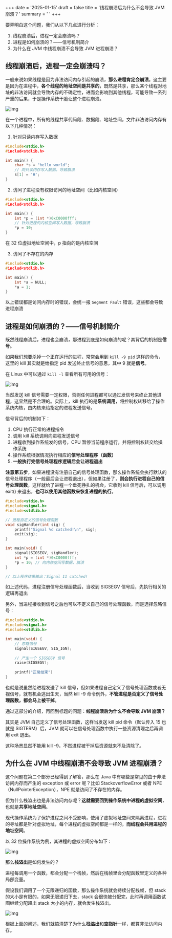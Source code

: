 +++
date = '2025-01-15'
draft = false
title = '线程崩溃后为什么不会导致 JVM 崩溃？'
summary = ' '
+++

要弄明白这个问题，我们从以下几点进行分析：

1. 线程崩溃后，进程一定会崩溃吗？
2. 进程是如何崩溃的？——信号机制简介
3. 为什么在 JVM 中线程崩溃不会导致 JVM 进程崩溃？



## 线程崩溃后，进程一定会崩溃吗？

一般来说如果线程是因为非法访问内存引起的崩溃，**那么进程肯定会崩溃**。这主要是因为在进程中，**各个线程的地址空间是共享的**，既然是共享，那么某个线程对地址的非法访问就会导致内存的不确定性，进而会影响到其他线程，可能导致一系列严重的后果，于是操作系统干脆让整个进程崩溃。

![img](https://cdn.xiaolincoding.com//mysql/other/17be94f342ea4e49a227b195845880fd.png)

在一个进程中，所有的线程共享代码段、数据段、地址空间，文件非法访问内存有以下几种情况：

1. 针对只读内存写入数据

```c
#include<stdio.h>
#includ<stdlib.h>

int main() {
	char *s = "hello world";
	// 向只读内存写入数据，导致崩溃
	s[1] = 'H';
}
```

2. 访问了进程没有权限访问的地址空间（比如内核空间）

```c
#include<stdio.h>
#includ<stdlib.h>

int main() {
	int *p = (int *)0xC0000fff;
	// 针对进程的内核空间写入数据，导致崩溃
	*p = 10;
}
```

在 32 位虚拟地址空间中，p 指向的是内核空间

3. 访问了不存在的内存

```c
#include<stdio.h>
#includ<stdlib.h>

int main() {
	int *a = NULL;
	*a = 1;
}
```

以上错误都是访问内存时的错误，会统一报 `Segment Fault` 错误，这些都会导致进程崩溃



## 进程是如何崩溃的？——信号机制简介

既然线程崩溃后，进程也会崩溃，那进程到底是如何崩溃的呢？其背后的机制是**信号**。

如果我们想要杀掉一个正在运行的进程，常常会用到 `kill -9 pid` 这样的命令，这里的 kill 其实就是给指定 pid 发送终止信号的意思，其中 9 就是**信号**。

在 Linux 中可以通过 `kill -l` 查看所有可用的信号：

![img](https://cdn.xiaolincoding.com//mysql/other/eba4dce5e59442b8b2b24d9e171bab0d.png)

当然发送 kill 信号需要一定权限，否则任何进程都可以通过发信号来终止其他进程，这显然是不合理的。实际上，kill 执行的是**系统调用**，将控制权转移给了操作系统内核，由内核来给指定的进程发送信号。

信号背后的机制如下：

1. CPU 执行正常的进程指令
2. 调用 kill 系统调用向进程发送信号
3. 进程收到操作系统发的信号，CPU 暂停当前程序运行，并将控制权转交给操作系统
4. 操作系统根据情况执行相应的**信号处理程序（函数）**
5. **一般执行完信号处理程序逻辑后会让进程退出**

**注意第五步**，如果进程没有注册自己的信号处理函数，那么操作系统会执行默认的信号处理程序（一般最后会让进程退出），但如果注册了，**则会执行进程自己的信号处理函数**，这样就给了进程一个垂死挣扎的机会，它收到 kill 信号后，可以调用 exit() 来退出，**也可以使用其他函数来恢复进程的执行**。

```c
#include<stdio.h>
#include<signal.h>
#include<stdlib.h>

// 进程自定义的信号处理函数
void sigHandler(int sig) {
    printf("Signal %d catched!\n", sig);
    exit(sig);
}

int main(void) {
    signal(SIGSEGV, sigHandler);
    int *p = (int *)0xC0000fff;
    *p = 10; // 向内核空间写数据，崩溃
}

// 以上程序结果输出：Signal 11 catched!
```

如上述代码，进程注册信号处理函数后，当收到 SIGSEGV 信号后，先执行相关的逻辑再退出

另外，当进程接收到信号之后也可以不定义自己的信号处理函数，而是选择忽略信号：

```c
#include<stdio.h>
#include<signal.h>
#include<stdlib.h>

int main(void) {
	// 忽略信号
	signal(SIGSEGV, SIG_IGN);
	
	// 产生一个 SIGSEGV 信号
	raise(SIGSEGV);
	
	printf("正常结束")
}
```

也就是说虽然给进程发送了 kill 信号，但如果进程自己定义了信号处理函数或者无视信号，就有机会逃出生天，当然 kill -9 命令例外，**不管进程是否定义了信号处理函数，都会马上被干掉**。

通过这部分的介绍，再回到标题的问题：**线程崩溃后为什么不会导致 JVM 崩溃？**

其实是 JVM 自己定义了信号处理函数，这样当发送 kill pid 命令（默认传入 15 也就是 SIGTERM）后，JVM 就可以在信号处理函数中执行一些资源清理之后再调用 exit 退出。

这种场景显然不能用 kill -9，不然进程被干掉后资源就来不及清除了。



## 为什么在 JVM 中线程崩溃不会导致 JVM 进程崩溃？

这个问题在第二个部分已经得到了解答，那么在 Java 中有哪些是常见的由于非法访问内存而产生的 exception 或 error 呢？比如 StackoverflowError 或者 NPE（NullPointerException），NPE 就是访问了不存在的内存。

但为什么栈溢出也是非法访问内存呢？**这就需要回到操作系统中进程的虚拟空间**，也就是**共享地址空间**。

现代操作系统为了保护进程之间不受影响，使用了虚拟地址空间来隔离进程，进程的寻址都是针对虚拟地址，每个进程的虚拟空间都是一样的，**而线程会共用进程的地址空间**。

以 32 位操作系统为例，其进程的虚拟空间分布如下：

![img](https://cdn.xiaolincoding.com//mysql/other/8de250fcb055400c94f95c99712a1158.png)

那么**栈溢出**是如何发生的？

进程每调用一个函数，都会分配一个栈帧，然后在栈帧里会分配函数里定义的各种局部变量。

假设我们调用了一个无限递归的函数，那么操作系统就会持续分配栈帧，但 stack 的大小是有限的，如果无限递归下去，stack 会很快被分配完，此时再调用函数试图继续分配超出 stack 大小的内存，就会发生栈溢出。

![img](https://cdn.xiaolincoding.com//mysql/other/c54aff1660e34d8a8a83d534c3390954.png)

根据上面的阐述，我们就搞清楚了为什么**栈溢出**和**空指针**一样，都算非法访问内存。